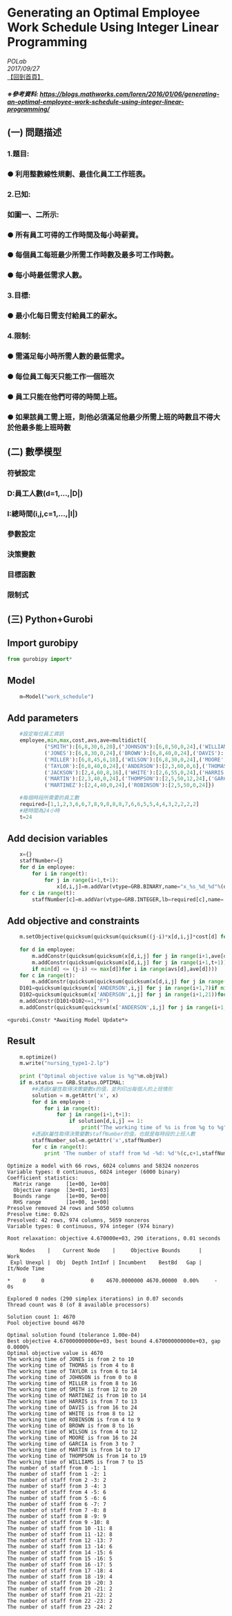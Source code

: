 
# Generating an Optimal Employee Work Schedule Using Integer Linear Programming
*POLab*
<br>
*2017/09/27*
<br>
[【回到首頁】](https://github.com/PO-LAB/Python-Gurobi) <br>
##### ※參考資料: https://blogs.mathworks.com/loren/2016/01/06/generating-an-optimal-employee-work-schedule-using-integer-linear-programming/

## (一) 問題描述

### 1.題目:
  ### ● 利用整數線性規劃、最佳化員工工作班表。

### 2.已知:
### 如圖一、二所示:
### ● 所有員工可得的工作時間及每小時薪資。
### ● 每個員工每班最少所需工作時數及最多可工作時數。
### ● 每小時最低需求人數。

### 3.目標:
### ● 最小化每日需支付給員工的薪水。

### 4.限制:
### ● 需滿足每小時所需人數的最低需求。
### ● 每位員工每天只能工作一個班次
### ● 員工只能在他們可得的時間上班。
### ● 如果該員工需上班，則他必須滿足他最少所需上班的時數且不得大於他最多能上班時數

## (二) 數學模型

### 符號設定
### D:員工人數(d=1,...,|D|)
### I:總時間(i,j,c=1,...,|I|)

### 參數設定

### 決策變數

### 目標函數

### 限制式

## (三) Python+Gurobi

## Import gurobipy


```python
from gurobipy import*
```

## Model


```python
    m=Model("work_schedule")
```

## Add parameters


```python
    #設定每位員工資訊 
    employee,min,max,cost,avs,ave=multidict({
            ("SMITH"):[6,8,30,6,20],("JOHNSON"):[6,8,50,0,24],('WILLIAMS'):[6,8,30,0,24],
            ('JONES'):[6,8,30,0,24],('BROWN'):[6,8,40,0,24],('DAVIS'):[6,8,50,0,24],
            ('MILLER'):[6,8,45,6,18],('WILSON'):[6,8,30,0,24],('MOORE'):[6,8,35,0,24],
            ('TAYLOR'):[6,8,40,0,24],('ANDERSON'):[2,3,60,0,6],('THOMAS'):[2,4,40,0,24],
            ('JACKSON'):[2,4,60,8,16],('WHITE'):[2,6,55,0,24],('HARRIS'):[2,6,45,0,24],
            ('MARTIN'):[2,3,40,0,24],('THOMPSON'):[2,5,50,12,24],('GARCIA'):[2,4,50,0,24],
            ('MARTINEZ'):[2,4,40,0,24],('ROBINSON'):[2,5,50,0,24]})

    #每個時段所需要的員工數
    required=[1,1,2,3,6,6,7,8,9,8,8,8,7,6,6,5,5,4,4,3,2,2,2,2]
    #總時間為24小時
    t=24
```

## Add decision variables


```python
    x={}
    staffNumber={}
    for d in employee:
        for i in range(t):
            for j in range(i+1,t+1):
                x[d,i,j]=m.addVar(vtype=GRB.BINARY,name="x_%s_%d_%d"%(d,i,j))
    for c in range(t):
        staffNumber[c]=m.addVar(vtype=GRB.INTEGER,lb=required[c],name='staffNumber_%d'%c)

```

## Add objective and constraints


```python
    m.setObjective(quicksum(quicksum(quicksum((j-i)*x[d,i,j]*cost[d] for j in range(i+1,t+1))for i in range(t))for d in employee),GRB.MINIMIZE)
    
    for d in employee:
        m.addConstr(quicksum(quicksum(x[d,i,j] for j in range(i+1,ave[d]+1)if min[d] <= (j-i) <= max[d])for i in range(avs[d],ave[d]))<=1)
        m.addConstr(quicksum(quicksum(x[d,i,j] for j in range(i+1,t+1))for i in range(t))<=quicksum(quicksum(x[d,i,j] for j in range(i+1,ave[d]+1)
        if min[d] <= (j-i) <= max[d])for i in range(avs[d],ave[d])))
    for c in range(t):
        m.addConstr(quicksum(quicksum(quicksum(x[d,i,j] for j in range(i+1,t+1)if i <= c <j) for i in range(t))for d in employee)==staffNumber[c])
    D101=quicksum(quicksum(x['ANDERSON',i,j] for j in range(i+1,7)if min["ANDERSON"]<=(j-i)<=max["ANDERSON"])for i in range(0,7))
    D102=quicksum(quicksum(x['ANDERSON',i,j] for j in range(i+1,21))for i in range(18,21))
    m.addConstr(D101+D102<=1,"F")
    m.addConstr(quicksum(quicksum(x['ANDERSON',i,j] for j in range(i+1,t+1))for i in range(t))<=D101+D102)

```




    <gurobi.Constr *Awaiting Model Update*>



## Result


```python
    m.optimize()
    m.write("nursing_type1-2.lp")
    
    print ("Optimal objective value is %g"%m.objVal)
    if m.status == GRB.Status.OPTIMAL:
        ##透過X屬性取得決策變數x的值，並列印出每個人的上班情形
        solution = m.getAttr('x', x)
        for d in employee :
            for i in range(t):
                for j in range(i+1,t+1):
                    if solution[d,i,j] == 1:
                        print("The working time of %s is from %g to %g" % (d,i,j))
        #透過X屬性取得決策變數staffNumber的值，也就是每時段的上班人數
        staffNumber_sol=m.getAttr('x',staffNumber)
        for c in range(t):
            print 'The number of staff from %d -%d: %d'%(c,c+1,staffNumber_sol[c])

```

    Optimize a model with 66 rows, 6024 columns and 58324 nonzeros
    Variable types: 0 continuous, 6024 integer (6000 binary)
    Coefficient statistics:
      Matrix range     [1e+00, 1e+00]
      Objective range  [3e+01, 1e+03]
      Bounds range     [1e+00, 9e+00]
      RHS range        [1e+00, 1e+00]
    Presolve removed 24 rows and 5050 columns
    Presolve time: 0.02s
    Presolved: 42 rows, 974 columns, 5659 nonzeros
    Variable types: 0 continuous, 974 integer (974 binary)
    
    Root relaxation: objective 4.670000e+03, 290 iterations, 0.01 seconds
    
        Nodes    |    Current Node    |     Objective Bounds      |     Work
     Expl Unexpl |  Obj  Depth IntInf | Incumbent    BestBd   Gap | It/Node Time
    
    *    0     0               0    4670.0000000 4670.00000  0.00%     -    0s
    
    Explored 0 nodes (290 simplex iterations) in 0.07 seconds
    Thread count was 8 (of 8 available processors)
    
    Solution count 1: 4670 
    Pool objective bound 4670
    
    Optimal solution found (tolerance 1.00e-04)
    Best objective 4.670000000000e+03, best bound 4.670000000000e+03, gap 0.0000%
    Optimal objective value is 4670
    The working time of JONES is from 2 to 10
    The working time of THOMAS is from 4 to 8
    The working time of TAYLOR is from 6 to 14
    The working time of JOHNSON is from 0 to 8
    The working time of MILLER is from 8 to 16
    The working time of SMITH is from 12 to 20
    The working time of MARTINEZ is from 10 to 14
    The working time of HARRIS is from 7 to 13
    The working time of DAVIS is from 16 to 24
    The working time of WHITE is from 8 to 12
    The working time of ROBINSON is from 4 to 9
    The working time of BROWN is from 8 to 16
    The working time of WILSON is from 4 to 12
    The working time of MOORE is from 16 to 24
    The working time of GARCIA is from 3 to 7
    The working time of MARTIN is from 14 to 17
    The working time of THOMPSON is from 14 to 19
    The working time of WILLIAMS is from 7 to 15
    The number of staff from 0 -1: 1
    The number of staff from 1 -2: 1
    The number of staff from 2 -3: 2
    The number of staff from 3 -4: 3
    The number of staff from 4 -5: 6
    The number of staff from 5 -6: 6
    The number of staff from 6 -7: 7
    The number of staff from 7 -8: 8
    The number of staff from 8 -9: 9
    The number of staff from 9 -10: 8
    The number of staff from 10 -11: 8
    The number of staff from 11 -12: 8
    The number of staff from 12 -13: 7
    The number of staff from 13 -14: 6
    The number of staff from 14 -15: 6
    The number of staff from 15 -16: 5
    The number of staff from 16 -17: 5
    The number of staff from 17 -18: 4
    The number of staff from 18 -19: 4
    The number of staff from 19 -20: 3
    The number of staff from 20 -21: 2
    The number of staff from 21 -22: 2
    The number of staff from 22 -23: 2
    The number of staff from 23 -24: 2
    
